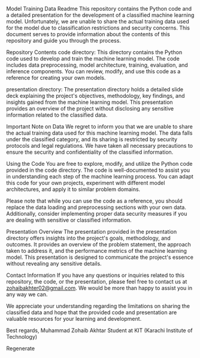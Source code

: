 Model Training Data Readme
This repository contains the Python code and a detailed presentation for the development of a classified machine learning model. Unfortunately, we are unable to share the actual training data used for the model due to classification restrictions and security concerns. This document serves to provide information about the contents of this repository and guide you through the process.

Repository Contents
code directory:
This directory contains the Python code used to develop and train the machine learning model. The code includes data preprocessing, model architecture, training, evaluation, and inference components. You can review, modify, and use this code as a reference for creating your own models.

presentation directory:
The presentation directory holds a detailed slide deck explaining the project's objectives, methodology, key findings, and insights gained from the machine learning model. This presentation provides an overview of the project without disclosing any sensitive information related to the classified data.

Important Note on Data
We regret to inform you that we are unable to share the actual training data used for this machine learning model. The data falls under the classified category, and its sharing is restricted by security protocols and legal regulations. We have taken all necessary precautions to ensure the security and confidentiality of the classified information.

Using the Code
You are free to explore, modify, and utilize the Python code provided in the code directory. The code is well-documented to assist you in understanding each step of the machine learning process. You can adapt this code for your own projects, experiment with different model architectures, and apply it to similar problem domains.

Please note that while you can use the code as a reference, you should replace the data loading and preprocessing sections with your own data. Additionally, consider implementing proper data security measures if you are dealing with sensitive or classified information.

Presentation Overview
The presentation provided in the presentation directory offers insights into the project's goals, methodology, and outcomes. It provides an overview of the problem statement, the approach taken to address it, and the performance metrics of the machine learning model. This presentation is designed to communicate the project's essence without revealing any sensitive details.

Contact Information
If you have any questions or inquiries related to this repository, the code, or the presentation, please feel free to contact us at zohaibakhter02@gmail.com. We would be more than happy to assist you in any way we can.

We appreciate your understanding regarding the limitations on sharing the classified data and hope that the provided code and presentation are valuable resources for your learning and development.

Best regards,
Muhammad Zohaib Akhtar
Student at KIT (Karachi Institute of Technology)





Regenerate

